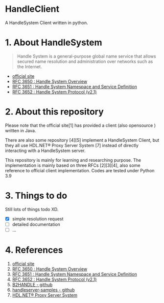 # HandleClient

A HandleSystem Client written in python.

# 1. About HandleSystem

> Handle System is a general-purpose global name service that allows secured name resolution and administration over networks such as the Internet.

- [official site](http://www.handle.net/)
- [RFC 3650 : Handle System Overview](https://tools.ietf.org/html/rfc3650)
- [RFC 3651 : Handle System Namespace and Service Definition](https://tools.ietf.org/html/rfc3651)
- [RFC 3652 : Handle System Protocol (v2.1)](https://tools.ietf.org/html/rfc3652)


# 2. About this repository

Please note that the official site[1] has provided a client (also opensource ) written in Java.

There are also some repository [4][5] implement a HandleSystem Client, but they all use HDL.NET® Proxy Server System [7] instead of directly interacting with a HandleSystem server.

This repository is mainly for learning and researching purpose. The implementation is mainly based on three RFCs [2][3][4], also some reference to official client implementation. Codes are tested under Python 3.9

# 3. Things to do

Still lots of things todo XD.

- [x] simple resolution request
- [ ] detailed documentation
- [ ] ...

# 4. References

1. [official site](http://www.handle.net/)
2. [RFC 3650 : Handle System Overview](https://tools.ietf.org/html/rfc3650)
3. [RFC 3651 : Handle System Namespace and Service Definition](https://tools.ietf.org/html/rfc3651)
4. [RFC 3652 : Handle System Protocol (v2.1)](https://tools.ietf.org/html/rfc3652)
5. [B2HANDLE - github](https://github.com/EUDAT-B2SAFE/B2HANDLE)
6. [handleserver-samples - github](https://github.com/theNBS/handleserver-samples)
7. [HDL.NET® Proxy Server System](http://www.handle.net/proxy_servlet.html)